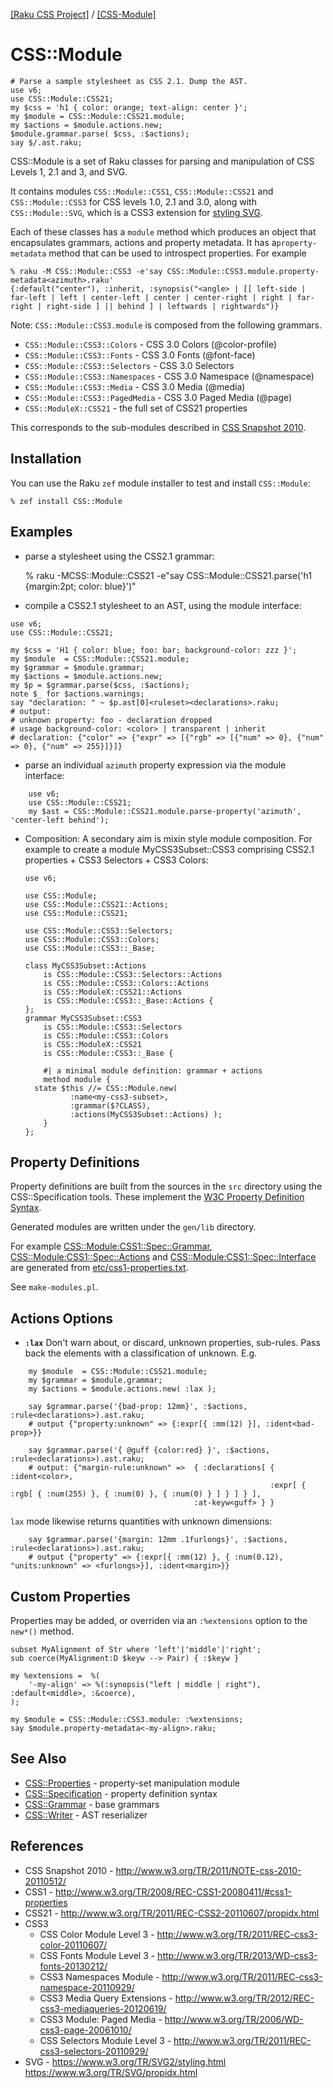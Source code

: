 [[Raku CSS Project]](https://css-raku.github.io)
 / [[CSS-Module]](https://css-raku.github.io/CSS-Module-raku)

# CSS::Module

```
# Parse a sample stylesheet as CSS 2.1. Dump the AST.
use v6;
use CSS::Module::CSS21;
my $css = 'h1 { color: orange; text-align: center }';
my $module = CSS::Module::CSS21.module;
my $actions = $module.actions.new;
$module.grammar.parse( $css, :$actions);
say $/.ast.raku;
```

CSS::Module is a set of Raku classes for parsing and manipulation of CSS Levels 1, 2.1 and  3, and SVG.

It contains modules `CSS::Module::CSS1`, `CSS::Module::CSS21` and `CSS::Module::CSS3` for CSS levels 1.0, 2.1 and 3.0, along with `CSS::Module::SVG`, which is a CSS3 extension for [styling SVG](https://www.w3.org/TR/SVG2/styling.html).

Each of these classes has a `module` method which produces an object that encapsulates grammars, actions
and property metadata. It has a`property-metadata` method that can be used to introspect properties. For example

```
% raku -M CSS::Module::CSS3 -e'say CSS::Module::CSS3.module.property-metadata<azimuth>.raku'
{:default("center"), :inherit, :synopsis("<angle> | [[ left-side | far-left | left | center-left | center | center-right | right | far-right | right-side ] || behind ] | leftwards | rightwards")}
```

Note: `CSS::Module::CSS3.module` is composed from the following grammars.

- `CSS::Module::CSS3::Colors`     - CSS 3.0 Colors (@color-profile)
- `CSS::Module::CSS3::Fonts`      - CSS 3.0 Fonts (@font-face)
- `CSS::Module::CSS3::Selectors`  - CSS 3.0 Selectors
- `CSS::Module::CSS3::Namespaces` - CSS 3.0 Namespace (@namespace)
- `CSS::Module::CSS3::Media`      - CSS 3.0 Media (@media)
- `CSS::Module::CSS3::PagedMedia` - CSS 3.0 Paged Media (@page)
- `CSS::ModuleX::CSS21`           - the full set of CSS21 properties

This corresponds to the sub-modules described in [CSS Snapshot 2010](http://www.w3.org/TR/2011/NOTE-css-2010-20110512/).

## Installation

You can use the Raku `zef` module installer to test and install `CSS::Module`:

    % zef install CSS::Module

## Examples

- parse a stylesheet using the CSS2.1 grammar:

    % raku -MCSS::Module::CSS21 -e"say CSS::Module::CSS21.parse('h1 {margin:2pt; color: blue}')"


- compile a CSS2.1 stylesheet to an AST, using the module interface:

```
use v6;
use CSS::Module::CSS21;

my $css = 'H1 { color: blue; foo: bar; background-color: zzz }';
my $module  = CSS::Module::CSS21.module;
my $grammar = $module.grammar;
my $actions = $module.actions.new;
my $p = $grammar.parse($css, :$actions);
note $_ for $actions.warnings;
say "declaration: " ~ $p.ast[0]<ruleset><declarations>.raku;
# output:
# unknown property: foo - declaration dropped
# usage background-color: <color> | transparent | inherit
# declaration: {"color" => {"expr" => [{"rgb" => [{"num" => 0}, {"num" => 0}, {"num" => 255}]}]}
```

- parse an individual `azimuth` property expression via the module interface:

```
    use v6;
    use CSS::Module::CSS21;
    my $ast = CSS::Module::CSS21.module.parse-property('azimuth', 'center-left behind');
```

- Composition: A secondary aim is mixin style module composition. For example to create a module MyCSS3Subset::CSS3 comprising CSS2.1 properties + CSS3 Selectors + CSS3 Colors:

    ```
    use v6;

    use CSS::Module;
    use CSS::Module::CSS21::Actions;
    use CSS::Module::CSS21;

    use CSS::Module::CSS3::Selectors;
    use CSS::Module::CSS3::Colors;
    use CSS::Module::CSS3::_Base;

    class MyCSS3Subset::Actions
        is CSS::Module::CSS3::Selectors::Actions
        is CSS::Module::CSS3::Colors::Actions
        is CSS::ModuleX::CSS21::Actions
        is CSS::Module::CSS3::_Base::Actions {
    };
    grammar MyCSS3Subset::CSS3
        is CSS::Module::CSS3::Selectors
        is CSS::Module::CSS3::Colors
        is CSS::ModuleX::CSS21
        is CSS::Module::CSS3::_Base {

        #| a minimal module definition: grammar + actions
        method module {
	  state $this //= CSS::Module.new(
              :name<my-css3-subset>,
              :grammar($?CLASS),
              :actions(MyCSS3Subset::Actions) );
        }
    };

    ```

## Property Definitions

Property definitions are built from the sources in the `src` directory using the CSS::Specification tools. These implement the [W3C Property Definition Syntax](https://developer.mozilla.org/en-US/docs/Web/CSS/Value_definition_syntax).


Generated modules are written under the `gen/lib` directory.

For example [CSS::Module:CSS1::Spec::Grammar](gen/lib/CSS/Module/CSS1/Spec/Grammar.pm), [CSS::Module:CSS1::Spec::Actions](gen/lib/CSS/Module/CSS1/Spec/Actions.pm) and [CSS::Module:CSS1::Spec::Interface](gen/lib/CSS/Module/CSS1/Spec/Interface.pm) are generated from [etc/css1-properties.txt](etc/css1-properties.txt).

See `make-modules.pl`.

## Actions Options

- **`:lax`** Don't warn about, or discard, unknown properties, sub-rules. Pass back the elements with a classification
of unknown. E.g.
```
    my $module  = CSS::Module::CSS21.module;
    my $grammar = $module.grammar;
    my $actions = $module.actions.new( :lax );

    say $grammar.parse('{bad-prop: 12mm}', :$actions, :rule<declarations>).ast.raku;
    # output {"property:unknown" => {:expr[{ :mm(12) }], :ident<bad-prop>}}

    say $grammar.parse('{ @guff {color:red} }', :$actions, :rule<declarations>).ast.raku;
    # output: {"margin-rule:unknown" =>  { :declarations[ { :ident<color>,
                                                          :expr[ { :rgb[ { :num(255) }, { :num(0) }, { :num(0) } ] } ] } ],
                                         :at-keyw<guff> } }
```
`lax` mode likewise returns quantities with unknown dimensions:
```
    say $grammar.parse('{margin: 12mm .1furlongs}', :$actions, :rule<declarations>).ast.raku;
    # output {"property" => {:expr[{ :mm(12) }, { :num(0.12), "units:unknown" => <furlongs>}], :ident<margin>}}
```

## Custom Properties

Properties may be added, or overriden via an `:%extensions` option to the `new*()` method.

```
subset MyAlignment of Str where 'left'|'middle'|'right';
sub coerce(MyAlignment:D $keyw --> Pair) { :$keyw }

my %extensions =  %(
    '-my-align' => %(:synopsis("left | middle | right"), :default<middle>, :&coerce),
);

my $module = CSS::Module::CSS3.module: :%extensions;
say $module.property-metadata<-my-align>.raku;
```

## See Also

- [CSS::Properties](https://css-raku.github.io/CSS-Properties-raku) - property-set manipulation module
- [CSS::Specification](https://css-raku.github.io/CSS-Specification-raku) - property definition syntax
- [CSS::Grammar](https://css-raku.github.io/CSS-Grammar-raku) - base grammars
- [CSS::Writer](https://css-raku.github.io/CSS-Writer-raku) - AST reserializer

## References

- CSS Snapshot 2010 - http://www.w3.org/TR/2011/NOTE-css-2010-20110512/
- CSS1 - http://www.w3.org/TR/2008/REC-CSS1-20080411/#css1-properties
- CSS21 - http://www.w3.org/TR/2011/REC-CSS2-20110607/propidx.html
- CSS3
  - CSS Color Module Level 3 - http://www.w3.org/TR/2011/REC-css3-color-20110607/
  - CSS Fonts Module Level 3 - http://www.w3.org/TR/2013/WD-css3-fonts-20130212/
  - CSS3 Namespaces Module - http://www.w3.org/TR/2011/REC-css3-namespace-20110929/
  - CSS3 Media Query Extensions - http://www.w3.org/TR/2012/REC-css3-mediaqueries-20120619/
  - CSS3 Module: Paged Media - http://www.w3.org/TR/2006/WD-css3-page-20061010/
  - CSS Selectors Module Level 3 - http://www.w3.org/TR/2011/REC-css3-selectors-20110929/
- SVG - https://www.w3.org/TR/SVG2/styling.html https://www.w3.org/TR/SVG/propidx.html

